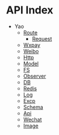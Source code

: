 API Index
=========

* Yao
    * [Route](Yao-Route.md)
        * [Request](Yao-Route-Request.md)
    * [Wxpay](Yao-Wxpay.md)
    * [Weibo](Yao-Weibo.md)
    * [Http](Yao-Http.md)
    * [Model](Yao-Model.md)
    * [FS](Yao-FS.md)
    * [Observer](Yao-Observer.md)
    * [DB](Yao-DB.md)
    * [Redis](Yao-Redis.md)
    * [Log](Yao-Log.md)
    * [Excp](Yao-Excp.md)
    * [Schema](Yao-Schema.md)
    * [Api](Yao-Api.md)
    * [Wechat](Yao-Wechat.md)
    * [Image](Yao-Image.md)


